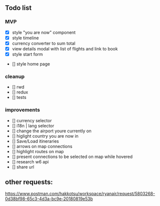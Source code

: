 ## Todo list

### MVP

- [x] style "you are now" component
- [x] style timeline
- [x] currency converter to sum total
- [x] view details modal with list of flights and link to book
- [x] style start form
- [] style home page

### cleanup

- [] rwd
- [] redux
- [] tests

### improvements

- [] currency selector
- [] i18n | lang selector
- [] change the airport youre currently on
- [] higlight country you are now in
- [] Save/Load itineraries
- [] arrows on map connections
- [] highlight routes on map
- [] present connections to be selected on map while hovered
- [] research w6 api
- [] share url

## other requests:

https://www.postman.com/hakkotsu/workspace/ryanair/request/5803268-0d38bf98-65c3-4d3a-bc9e-20180819e53b

